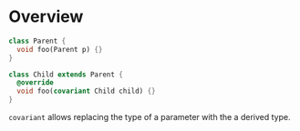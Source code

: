 # Overview

```dart
class Parent {
  void foo(Parent p) {}
}

class Child extends Parent {
  @override
  void foo(covariant Child child) {}
}
```

`covariant` allows replacing the type of a parameter with the a derived type.
